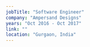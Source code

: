 ```yaml
---
jobTitle: "Software Engineer"
company: "Ampersand Designs"
years: "Oct 2016 - Oct 2017"
link: ""
location: "Gurgaon, India"
---
```


